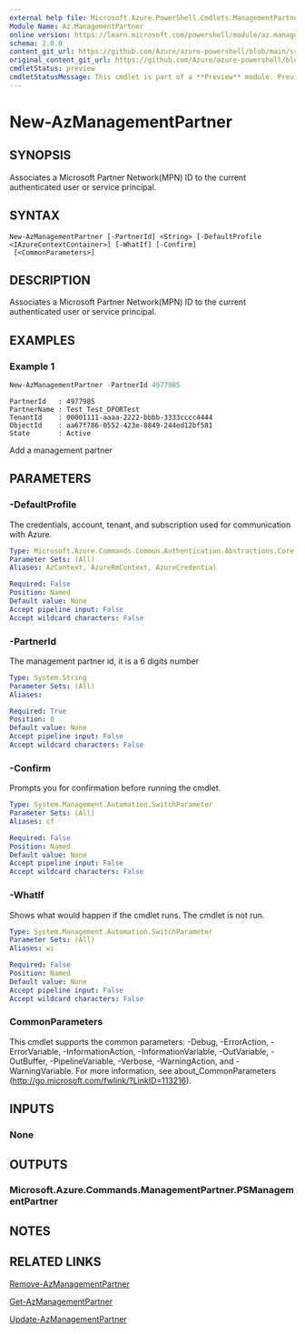 ```yaml
---
external help file: Microsoft.Azure.PowerShell.Cmdlets.ManagementPartner.dll-Help.xml
Module Name: Az.ManagementPartner
online version: https://learn.microsoft.com/powershell/module/az.managementpartner/new-azmanagementpartner
schema: 2.0.0
content_git_url: https://github.com/Azure/azure-powershell/blob/main/src/ManagementPartner/ManagementPartner/help/New-AzManagementPartner.md
original_content_git_url: https://github.com/Azure/azure-powershell/blob/main/src/ManagementPartner/ManagementPartner/help/New-AzManagementPartner.md
cmdletStatus: preview
cmdletStatusMessage: This cmdlet is part of a **Preview** module. Preview versions aren't recommended for use in production environments. For more information, see https://aka.ms/azps-refstatus.
---
```


# New-AzManagementPartner

## SYNOPSIS
Associates a Microsoft Partner Network(MPN) ID to the current authenticated user or service principal.

## SYNTAX

```
New-AzManagementPartner [-PartnerId] <String> [-DefaultProfile <IAzureContextContainer>] [-WhatIf] [-Confirm]
 [<CommonParameters>]
```

## DESCRIPTION
Associates a Microsoft Partner Network(MPN) ID to the current authenticated user or service principal.

## EXAMPLES

### Example 1
```powershell
New-AzManagementPartner -PartnerId 4977985
```

```output
PartnerId   : 4977985
PartnerName : Test_Test_DPORTest
TenantId    : 00001111-aaaa-2222-bbbb-3333cccc4444
ObjectId    : aa67f786-0552-423e-8849-244ed12bf581
State       : Active
```

Add a management partner

## PARAMETERS

### -DefaultProfile
The credentials, account, tenant, and subscription used for communication with Azure.

```yaml
Type: Microsoft.Azure.Commands.Common.Authentication.Abstractions.Core.IAzureContextContainer
Parameter Sets: (All)
Aliases: AzContext, AzureRmContext, AzureCredential

Required: False
Position: Named
Default value: None
Accept pipeline input: False
Accept wildcard characters: False
```

### -PartnerId
The management partner id, it is a 6 digits number

```yaml
Type: System.String
Parameter Sets: (All)
Aliases:

Required: True
Position: 0
Default value: None
Accept pipeline input: False
Accept wildcard characters: False
```

### -Confirm
Prompts you for confirmation before running the cmdlet.

```yaml
Type: System.Management.Automation.SwitchParameter
Parameter Sets: (All)
Aliases: cf

Required: False
Position: Named
Default value: None
Accept pipeline input: False
Accept wildcard characters: False
```

### -WhatIf
Shows what would happen if the cmdlet runs.
The cmdlet is not run.

```yaml
Type: System.Management.Automation.SwitchParameter
Parameter Sets: (All)
Aliases: wi

Required: False
Position: Named
Default value: None
Accept pipeline input: False
Accept wildcard characters: False
```

### CommonParameters
This cmdlet supports the common parameters: -Debug, -ErrorAction, -ErrorVariable, -InformationAction, -InformationVariable, -OutVariable, -OutBuffer, -PipelineVariable, -Verbose, -WarningAction, and -WarningVariable. For more information, see about_CommonParameters (http://go.microsoft.com/fwlink/?LinkID=113216).

## INPUTS

### None

## OUTPUTS

### Microsoft.Azure.Commands.ManagementPartner.PSManagementPartner

## NOTES

## RELATED LINKS

[Remove-AzManagementPartner](./Remove-AzManagementPartner.md)

[Get-AzManagementPartner](./Get-AzManagementPartner.md)

[Update-AzManagementPartner](./Update-AzManagementPartner.md)
